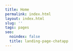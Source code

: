 ```yaml
---
title: Home
permalink: index.html
layout: index.html
slug: ''
tags: pages
seo:
  noindex: false
  title: landing-page-chatapp
---
```



